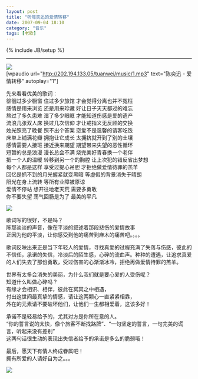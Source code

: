 ```yaml
---
layout: post
title: "听陈奕迅的爱情转移"
date: 2007-09-04 18:10
category: "音乐"
tags: [老歌]
---
```

{% include JB/setup %}

----------------

[![](http://ent.ce.cn/main/ywq/pl/200708/14/W020070814464725015642.jpg)](http://ent.ce.cn/main/ywq/pl/200708/14/W020070814464725015642.jpg)  
[wpaudio url="http://202.194.133.05/tuanwei/music/1.mp3" text="陈奕迅 - 爱情转移" autoplay="1"]   
  
先来看看优美的歌词：  
徘徊过多少橱窗 住过多少旅馆 才会觉得分离也并不冤枉  
感情是用来浏览 还是用来珍藏 好让日子天天都过的难忘  
熬过了多久患难 湿了多少眼眶 才能知道伤感是爱的遗产  
流浪几张双人床 换过几次信仰 才让戒指义无反顾的交换  
烛光照亮了晚餐 照不出个答案 恋爱不是温馨的请客吃饭  
床单上铺满花瓣 拥抱让它成长 太拥挤就开到了别的土壤  
感情需要人接班 接近换来期望 期望带来失望的恶性循环  
短暂的总是浪漫 漫长总会不满 烧完美好青春换一个老伴  
把一个人的温暖 转移到另一个的胸膛 让上次犯的错反省出梦想  
每个人都是这样 享受过提心吊胆 才拒绝做爱情待罪的羔羊  
回忆是抓不到的月光握紧就变黑暗 等虚假的背景消失于晴朗  
阳光在身上流转 等所有业障被原谅  
爱情不停站 想开往地老天荒 需要多勇敢  
你不要失望 荡气回肠是为了 最美的平凡  
  
[![](http://www.andy9.com/attachments/month_0702/olds_lovecall.gif)](http://www.andy9.com/attachments/month_0702/olds_lovecall.gif)  
  
  
歌词写的很好，不是吗？  
陈那淡淡的声音，像在平淡的叙述着那段悲伤的爱情故事  
正因为他的平淡，让你感受到他的痛苦到麻木的痛苦吧。。。。  
  
歌词反映出来正是当下年轻人的爱情，寻找真爱的过程充满了失落与伤感，彼此的不信任，承诺的失信，冷淡后的陌生感，心碎的流血声。种种的遭遇，让追求真爱的人们失去了那份勇敢，受过伤害的心渐渐冰冷，拒绝再做爱情待罪的羔羊。  
  
世界有太多会消失的美丽，为什么我们就是要心爱的人受伤呢？  
知道什么叫做心碎吗？  
有缘才会相识、相伴，彼此在冥冥之中相遇，  
付出这世间最真挚的情感，请让这两颗心一直紧紧相靠，  
外在的元素请不要破坏他们，让他们一生都相爱着，这该多好！  
  
承诺不是轻易给予的，尤其对方是你所在意的人。  
“你的誓言说的太快，像个旅客不断找路牌”、“一句坚定的誓言，一句完美的谎言，听起来没有差别”  
这两句话很生动的表现出失信者给予的承诺是多么的脆弱哦！  
  
最后，愿天下有情人终成眷属吧！  
拥有所爱的人请好自为之。。。  
  
[![](http://foto.yculblog.com/really/load_pic2.jpg)](http://foto.yculblog.com/really/load_pic2.jpg)

